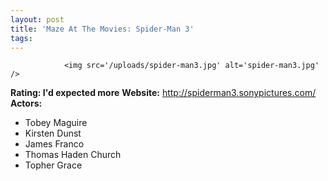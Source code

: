 ```yaml
---
layout: post
title: 'Maze At The Movies: Spider-Man 3'
tags:
---
```



                <img src='/uploads/spider-man3.jpg' alt='spider-man3.jpg' />
<p><strong>Rating: I'd expected more</strong>
<strong>Website:</strong> <a href="http://spiderman3.sonypictures.com/"><a href="http://spiderman3.sonypictures.com/">http://spiderman3.sonypictures.com/</a></a>
<strong>Actors:</strong></p>
<ul>
    <li>Tobey Maguire</li>
    <li>Kirsten Dunst</li>
    <li>James Franco</li>
    <li>Thomas Haden Church</li>
    <li>Topher Grace</li>
</ul>

